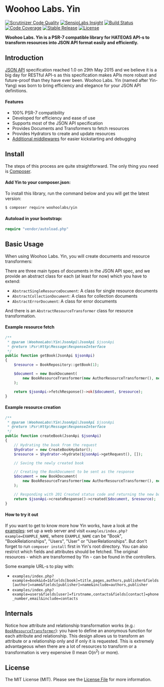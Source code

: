 # Woohoo Labs. Yin

[![Scrutinizer Code Quality](https://scrutinizer-ci.com/g/woohoolabs/yin/badges/quality-score.png?b=master)](https://scrutinizer-ci.com/g/woohoolabs/yin/?branch=master)
[![SensioLabs Insight](https://img.shields.io/sensiolabs/i/2e1d0616-e47a-4ae7-bfed-07dec4d29d5f.svg)](https://insight.sensiolabs.com/projects/2e1d0616-e47a-4ae7-bfed-07dec4d29d5f)
[![Build Status](https://img.shields.io/travis/woohoolabs/yin.svg)](https://travis-ci.org/woohoolabs/yin)
[![Code Coverage](https://scrutinizer-ci.com/g/woohoolabs/yin/badges/coverage.png?b=master)](https://scrutinizer-ci.com/g/woohoolabs/yin/?branch=master)
[![Stable Release](https://img.shields.io/packagist/v/woohoolabs/yin.svg)](https://packagist.org/packages/woohoolabs/yin)
[![License](https://img.shields.io/packagist/l/woohoolabs/yin.svg)](https://packagist.org/packages/woohoolabs/yin)

**Woohoo Labs. Yin is a PSR-7 compatible library for HATEOAS API-s to transform resources into JSON API format
easily and efficiently.**

## Introduction

[JSON API](http://jsonapi.org/) specification reached 1.0 on 29th May 2015 and we believe it is a big day for RESTful
API-s as this specification makes APIs more robust and future-proof than they have ever been. Woohoo Labs. Yin (named
after Yin-Yang) was born to bring efficiency and elegance for your JSON API definitions.

#### Features

- 100% PSR-7 compatibility
- Developed for efficiency and ease of use
- Supports most of the JSON API specification
- Provides Documents and Transformers to fetch resources
- Provides Hydrators to create and update resources
- [Additional middlewares](https://github.com/woohoolabs/yin-middlewares) for easier kickstarting and debugging

## Install

The steps of this process are quite straightforward. The only thing you need is [Composer](http://getcomposer.org).

#### Add Yin to your composer.json:

To install this library, run the command below and you will get the latest version:

```bash
$ composer require woohoolabs/yin
```

#### Autoload in your bootstrap:

```php
require "vendor/autoload.php"
```

## Basic Usage

When using Woohoo Labs. Yin, you will create documents and resource transformers:

There are three main types of documents in the JSON API spec, and we provide an abstract class for each (at least for
now) which you have to extend: 

- `AbstractSingleResourceDocument`: A class for single resource documents
- `AbstractCollectionDocument`: A class for collection documents
- `AbstractErrorDocument`: A class for error documents

And there is an `AbstractResourceTransformer` class for resource transformation.

#### Example resource fetch

```php
/**
 * @param \WoohooLabs\Yin\JsonApi\JsonApi $jsonApi
 * @return \Psr\Http\Message\ResponseInterface
 */
public function getBook(JsonApi $jsonApi)
{
    $resource = BookRepository::getBook(1);

    $document = new BookDocument(
        new BookResourceTransformer(new AuthorResourceTransformer(), new PublisherResourceTransformer())
    );

    return $jsonApi->fetchResponse()->ok($document, $resource);
}
```

#### Example resource creation

```php
/**
 * @param \WoohooLabs\Yin\JsonApi\JsonApi $jsonApi
 * @return \Psr\Http\Message\ResponseInterface
 */
public function createBook(JsonApi $jsonApi)
{
    // Hydrating the book from the request
    $hydrator = new CreateBookHydator();
    $resource = $hydrator->hydrate($jsonApi->getRequest(), []);

    // Saving the newly created book

    // Creating the BookDocument to be sent as the response
    $document = new BookDocument(
        new BookResourceTransformer(new AuthorResourceTransformer(), new PublisherResourceTransformer())
    );

    // Responding with 201 Created status code and returning the new book resource
    return $jsonApi->createResponse()->created($document, $resource);
}
```

#### How to try it out
If you want to get to know more how Yin works, have a look at the [examples](https://github.com/woohoolabs/yin/tree/master/examples):
set up a web server and visit `examples/index.php?example=EXAMPLE_NAME`, where `EXAMPLE_NAME` can be
"Book", "BookRelationships", "Users", "User" or "UserRelationships". But don't forget to run `composer install` first
in Yin's root directory. You can also restrict which fields and attributes should be fetched. The original resources -
which are transformed by Yin - can be found in the controllers.

Some example URL-s to play with:

- `examples/index.php?example=book&id=1&fields[book]=title,pages,authors,publisher&fields[author]=name&fields[publisher]=name&include=authors,publisher`
- `examples/index.php?example=users&fields[user]=firstname,contacts&fields[contact]=phone_number,email&include=contacts`

## Internals

Notice how attribute and relationship transformation works (e.g.:
[`BookResourceTransformer`](https://github.com/woohoolabs/yin/blob/master/examples/Book/JsonApi/Resource/BookResourceTransformer.php#L80)): 
you have to define an anonymous function for each attribute and relationship. This design allows us
to transform an attribute or a relationship only and if only it is requested. This is extremely advantageous when there
are a lot of resources to transform or a transformation is very expensive (I mean O(n<sup>2</sup>) or more).

## License

The MIT License (MIT). Please see the [License File](https://github.com/woohoolabs/yin/blob/master/LICENSE.md)
for more information.
